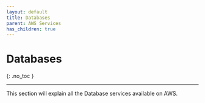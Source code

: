 ```yaml
---
layout: default
title: Databases
parent: AWS Services
has_children: true
---
```


# Databases
{: .no_toc }

---

This section will explain all the Database services available on AWS.